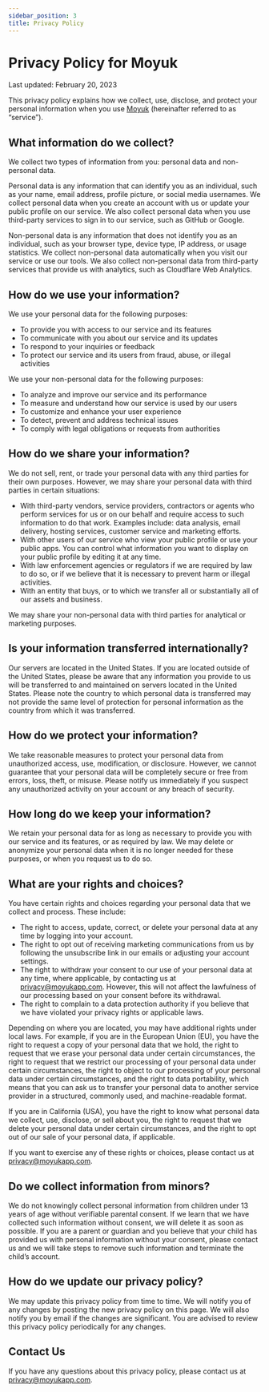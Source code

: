 ```yaml
---
sidebar_position: 3
title: Privacy Policy
---
```


# Privacy Policy for Moyuk

Last updated: February 20, 2023

This privacy policy explains how we collect, use, disclose, and protect your personal information when you use [Moyuk](https://moyukapp.com) (hereinafter referred to as “service”).

## What information do we collect?

We collect two types of information from you: personal data and non-personal data.

Personal data is any information that can identify you as an individual, such as your name, email address, profile picture, or social media usernames. We collect personal data when you create an account with us or update your public profile on our service. We also collect personal data when you use third-party services to sign in to our service, such as GitHub or Google.

Non-personal data is any information that does not identify you as an individual, such as your browser type, device type, IP address, or usage statistics. We collect non-personal data automatically when you visit our service or use our tools. We also collect non-personal data from third-party services that provide us with analytics, such as Cloudflare Web Analytics.

## How do we use your information?

We use your personal data for the following purposes:

- To provide you with access to our service and its features
- To communicate with you about our service and its updates
- To respond to your inquiries or feedback
- To protect our service and its users from fraud, abuse, or illegal activities

We use your non-personal data for the following purposes:

- To analyze and improve our service and its performance
- To measure and understand how our service is used by our users
- To customize and enhance your user experience
- To detect, prevent and address technical issues
- To comply with legal obligations or requests from authorities

## How do we share your information?

We do not sell, rent, or trade your personal data with any third parties for their own purposes. However, we may share your personal data with third parties in certain situations:

- With third-party vendors, service providers, contractors or agents who perform services for us or on our behalf and require access to such information to do that work. Examples include: data analysis, email delivery, hosting services, customer service and marketing efforts.
- With other users of our service who view your public profile or use your public apps. You can control what information you want to display on your public profile by editing it at any time.
- With law enforcement agencies or regulators if we are required by law to do so, or if we believe that it is necessary to prevent harm or illegal activities.
- With an entity that buys, or to which we transfer all or substantially all of our assets and business.

We may share your non-personal data with third parties for analytical or marketing purposes.

## Is your information transferred internationally?

Our servers are located in the United States. If you are located outside of the United States, please be aware that any information you provide to us will be transferred to and maintained on servers located in the United States.
Please note the country to which personal data is transferred may not provide the same level of protection for personal information as the country from which it was transferred.

## How do we protect your information?

We take reasonable measures to protect your personal data from unauthorized access, use, modification, or disclosure. However, we cannot guarantee that your personal data will be completely secure or free from errors, loss, theft, or misuse. Please notify us immediately if you suspect any unauthorized activity on your account or any breach of security.

## How long do we keep your information?

We retain your personal data for as long as necessary to provide you with our service and its features, or as required by law. We may delete or anonymize your personal data when it is no longer needed for these purposes, or when you request us to do so.

## What are your rights and choices?

You have certain rights and choices regarding your personal data that we collect and process. These include:

- The right to access, update, correct, or delete your personal data at any time by logging into your account.
- The right to opt out of receiving marketing communications from us by following the unsubscribe link in our emails or adjusting your account settings.
- The right to withdraw your consent to our use of your personal data at any time, where applicable, by contacting us at privacy@moyukapp.com. However, this will not affect the lawfulness of our processing based on your consent before its withdrawal.
- The right to complain to a data protection authority if you believe that we have violated your privacy rights or applicable laws.

Depending on where you are located, you may have additional rights under local laws. For example, if you are in the European Union (EU), you have the right to request a copy of your personal data that we hold, the right to request that we erase your personal data under certain circumstances, the right to request that we restrict our processing of your personal data under certain circumstances, the right to object to our processing of your personal data under certain circumstances, and the right to data portability, which means that you can ask us to transfer your personal data to another service provider in a structured, commonly used, and machine-readable format.

If you are in California (USA), you have the right to know what personal data we collect, use, disclose, or sell about you, the right to request that we delete your personal data under certain circumstances, and the right to opt out of our sale of your personal data, if applicable.

If you want to exercise any of these rights or choices, please contact us at privacy@moyukapp.com.

## Do we collect information from minors?

We do not knowingly collect personal information from children under 13 years of age without verifiable parental consent. If we learn that we have collected such information without consent, we will delete it as soon as possible. If you are a parent or guardian and you believe that your child has provided us with personal information without your consent, please contact us and we will take steps to remove such information and terminate the child’s account.

## How do we update our privacy policy?

We may update this privacy policy from time to time. We will notify you of any changes by posting the new privacy policy on this page. We will also notify you by email if the changes are significant. You are advised to review this privacy policy periodically for any changes.

## Contact Us

If you have any questions about this privacy policy, please contact us at privacy@moyukapp.com.

